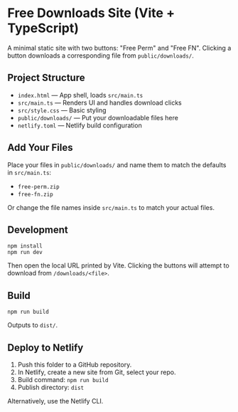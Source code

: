 # Free Downloads Site (Vite + TypeScript)

A minimal static site with two buttons: "Free Perm" and "Free FN". Clicking a button downloads a corresponding file from `public/downloads/`.

## Project Structure

- `index.html` — App shell, loads `src/main.ts`
- `src/main.ts` — Renders UI and handles download clicks
- `src/style.css` — Basic styling
- `public/downloads/` — Put your downloadable files here
- `netlify.toml` — Netlify build configuration

## Add Your Files

Place your files in `public/downloads/` and name them to match the defaults in `src/main.ts`:

- `free-perm.zip`
- `free-fn.zip`

Or change the file names inside `src/main.ts` to match your actual files.

## Development

```
npm install
npm run dev
```

Then open the local URL printed by Vite. Clicking the buttons will attempt to download from `/downloads/<file>`.

## Build

```
npm run build
```

Outputs to `dist/`.

## Deploy to Netlify

1. Push this folder to a GitHub repository.
2. In Netlify, create a new site from Git, select your repo.
3. Build command: `npm run build`
4. Publish directory: `dist`

Alternatively, use the Netlify CLI.
